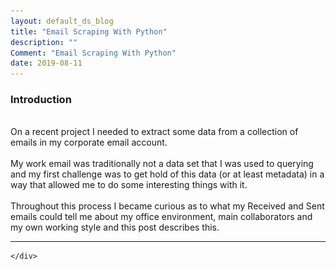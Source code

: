 ```yaml
---
layout: default_ds_blog
title: "Email Scraping With Python"
description: ""
Comment: "Email Scraping With Python"
date: 2019-08-11
---
```


<div id="wrapper">
	<div id="blog-page" class="blogcontainer">
<!--
If you work in an office, chances are you receive and send a lot of emails.<br><br> -->
<h3> Introduction </h3> <br>
On a recent project I needed to extract some data from a collection of emails in my corporate email account. <br><br> My work email was traditionally not a data set that I was used to querying 
and my first challenge was to get hold of this data (or at least metadata) in a way that allowed me to do some interesting things with it.
<br><br> 
Throughout this process I became curious as to what my Received and Sent emails could tell me about my office environment, main collaborators and my own working style 
and this post describes this. <br>
<hr>
<!--
Like most professionals in financial services I subscribe to a range of market news and commentary emails. These are written by journalists, investment professionals and market commentators 
and provide daily perspectives on economics, geopolitics, social and behavioural sciences, etc. and the effect these are having, or being hypothesised to have, on market dynamics.

<br><br>

I recently realised there was a potentially very interesting and useful time series of data on current market topics and sentiment being built in my inbox from these emails.
My corporate email was traditionally not a data set that I was used to querying and my first challenge was to get hold of this data (or at least metadata) in a way that 
allowed me to do some interesting things with it.

<br><br> -->
<br>
<h3> Implementing in Python </h3> <br>
The first thing to do was to navigate to my email folder structure and pull something out. Luckily, as is usually the case, a Python module existed that could help, namely pywin32 in this case. The below Python 
code steps through the process for accessing, navigating and extracting some information from my inbox:

<pre> 
	<code class="python">
	###########################################################
	# Title: Querying emails
	# Purpose: Extract metadata from outlook emails with Python
	# Author: Thomas Handscomb
	###########################################################

	# import modules into session
	import pandas as pd
	import win32com.client
	from tqdm import tqdm # Useful module for displaying a progress bar during long loops

	# Define Outlook location
	outlook = win32com.client.Dispatch("Outlook.application")
	mapi = outlook.GetNamespace("MAPI")

	# Find the folder number of the 'Thomas.Handscomb@[CompanyName].com' meta 
	# data folder to start with
	for k in range(1, len(mapi.Folders)+1):
		try:
			fol = mapi.Folders.Item(k)
			if fol.name == 'Thomas.Handscomb@[CompanyName].com':
				folnum = k
				#print(folnum)
				break            
				
		except Exception as e:
			print('Error:' + '(' + str(k) + ')')
			pass

	print(folnum)
	1
	</code>
</pre>
  
Once you have determined the above folder number, find the 'Inbox' and 'Sent Items' folders within this

<pre> 
	<code class="python">
	Inboxnum, Sentnum = -1, -1

	for l in range(1,30):
		try:
			subfol = mapi.Folders.Item(folnum).Folders.Item(l)
			
			if Inboxnum > 0 and Sentnum > 0:
				break			
			elif subfol.name =='Inbox':            
				Inboxnum = l					
			elif subfol.name =='Sent Items':            
				Sentnum = l
				
		except Exception as e:
			print('Error at loop: %.f' %l)
			pass

	print("%0.f, %0.f" %(Inboxnum, Sentnum))			
	2, 4
	</code>
</pre>

Once the folder numbers are defined, use these to specify the 'Inbox' and 'Sent' folders

<pre> 
	<code class="python">
	
	Inbox = mapi.Folders.Item(folnum).Folders.Item(Inboxnum)
	Sent = mapi.Folders.Item(folnum).Folders.Item(Sentnum)

	# Double check the name
	if Inbox.name == 'Inbox' and Sent.name == 'Sent Items':
		print('Inbox and Sent folders assigned correctly')
		pass
	else:
		print('An error has occured')
	
	'Inbox and Sent folders assigned correctly'
	</code>
</pre>

Now that the Inbox and Sent Items folders have been correctly identified the below loop constructs a dataframe by looping through all items
(i.e. emails) in the Inbox and extracting some metadata from them, namely the date received, the sender and the subject.

<pre> 
	<code class="python">
	# Now that the Inbox and Sent Items folders have been determined,
	# create a blank data frame to store email metadata, in this case (date/time sent, 
	# sender name, email subject)
	Inbox_col_names =  ['Full Date', 'Date', 'Hour', 'Sender', 'Subject']
	Inbox_df = pd.DataFrame(columns = Inbox_col_names)

	# Loop through all Inbox.Items (i.e. emails)
	# the tqdm wrapper puts a progress bar on the loop
	for message in tqdm(Inbox.Items):
		try:
			Inbox_df.loc[len(Inbox_df)] = \\
			[message.LastModificationTime.strftime("%Y-%m-%d %H:%M:%S")
			, message.LastModificationTime.strftime("%Y-%m-%d")
			, message.LastModificationTime.strftime("%H")
			, message.Sender
			, message.Subject]
		except:
			pass

	# Confirm you are picking up all emails
	Inbox_df.groupby(['Date']).size()

	# Output data frame to review
	Output_filepath = 'C:/Users'

	Inbox_df.to_csv(Output_filepath+'/Inbox.csv'
				   , encoding = 'utf-8'
				   #, mode = 'a'
				   , index = False
				   , header = True)
	</code>
</pre>

and similarly for my Sent Items

<pre> 
	<code class="python">
	Outbox_col_names =  ['Full Date', 'Date', 'Hour', 'Recipient', 'Subject']
	Outbox_df = pd.DataFrame(columns = Outbox_col_names)

	for message in tqdm(Sent.Items):
		try:
			Outbox_df.loc[len(Outbox_df)] = \\
			[message.LastModificationTime.strftime("%Y-%m-%d %H:%M:%S")
			, message.LastModificationTime.strftime("%Y-%m-%d")
			, message.LastModificationTime.strftime("%H")
			, message.To
			, message.Subject]
		except:
			pass
			
		Outbox_df.to_csv(Output_filepath+'/Outbox.csv'
				   , encoding = 'utf-8'
				   #, mode = 'a'
				   , index = False
				   , header = True)
	</code>
</pre>

<h3> Organisational Working Patterns </h3> <br>
The final steps above output two csv files, <b>Inbox_df</b> and <b>Outbox_df</b>, summarising the email datestamp, sender/receiver and subject. 
<br><br>

Starting with my inbox the below shows the aggregated distribution of the hours of the day when colleagues send me emails

<img style = "width:60%; height: auto" src = '/images/Inbox_Distribution.PNG'>

This picture is broadly unsurprising: people tend to come into the office for 9:00am with a bang, take an hour to settle in before blasting a range out at 10:00am. Energised 
after lunch at mid day, colleagues begin another round of fire at 2:00pm before a slow tail off to the end of the day. 
<br><br>
A few dedicated individuals continue late into the evening and some from overseas offices continue overnight.

Sorting by sender illustrated clearly to me who my closest collaborators were (as well as those who spam me the most!) Each row in the below is a unique sender. 
The overlaid pareto curve illustrating the cummulative proportion of these. <br>

<img style = "width:70%; height: auto" src = '/images/Inbox_Senders.PNG'> <br>

<h3> Learnings </h3> <br>
What was more interesting to me was how I was responding to emails. Below is the distribution of my sent emails by sent hour of the day:

<img style = "width:60%; height: auto" src = '/images/Outbox_Distribution.PNG'><br>

I generally followed the same pattern as the broader firm, perhaps a less pronounced spike at 10:00am, and a more pronouced one at 8:00pm when I often logged on again from home. 
The real insight for me was just how many emails I was sending in the morning, typically my most creative and productive time of the day for doing data science. 
<blockquote> Why was I sending so many emails during my most creative time? </blockquote>
Doing so was taking up valuable time to write and distrupting my ongoing concentration on doing or guiding on some difficult piece of data science. 
Worse still, almost none of these emails needed a response in this time. Having reflected on this I began blocking 'non emailing sending' time in my diary in the mornings 
to ensure I was most efficient in executing on a difficult piece of work.<br><br>

<!-- <h3> Future Work </h3> <br>
Large organisations struggle with many aspects of workforce efficiency, effective communication and siloed teams. I think a review of the corporate email server along these lines
would be very illustrative. When trying to promote knowledge sharing and alignment, you could define a 'collaboration' metric as the ratio of sent emails to received.  
-->
	</div>
</div>


